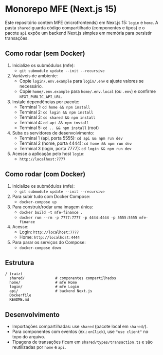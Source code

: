 # Monorepo MFE (Next.js 15)

Este repositório contém MFE (microfrontends) em Next.js 15: `login` e `home`. A pasta `shared` guarda código compartilhado (componentes e tipos) e o pacote `api` expõe um backend Next.js simples em memória para persistir transações.

## Como rodar (sem Docker)

1. Inicialize os submódulos (mfe):
   - `git submodule update --init --recursive`
2. Variáveis de ambiente:
   - Copie `login/.env.example` para `login/.env` e ajuste valores se necessário.
   - Copie `home/.env.example` para `home/.env.local` (ou `.env`) e confirme `NEXT_PUBLIC_API_URL`.
3. Instale dependências por pacote:
   - Terminal 1: `cd home && npm install`
   - Terminal 2: `cd login && npm install`
   - Terminal 3: `cd shared && npm install`
   - Terminal 4: `cd api && npm install`
   - Terminal 5: `cd .. && npm install` (root)
4. Suba os servidores de desenvolvimento:
   - Terminal 1 (api, porta 5555): `cd api && npm run dev`
   - Terminal 2 (home, porta 4444): `cd home && npm run dev`
   - Terminal 3 (login, porta 7777): `cd login && npm run dev`
5. Acesse a aplicação pelo host `login`:
   - `http://localhost:7777`

## Como rodar (com Docker)

1. Inicialize os submódulos (mfe):
   - `git submodule update --init --recursive`
2. Para subir tudo com Docker Compose:
   - `docker-compose up`
3. Para construir/rodar uma imagem única:
   - `docker build -t mfe-finance .`
   - `docker run --rm -p 7777:7777 -p 4444:4444 -p 5555:5555 mfe-finance`
4. Acesse:
   - Login: `http://localhost:7777`
   - Home: `http://localhost:4444`
5. Para parar os serviços do Compose:
   - `docker-compose down`

## Estrutura

```
/ (raiz)
  shared/              # componentes compartilhados
  home/                # mfe Home
  login/               # mfe Login
  api/                 # backend Next.js
  Dockerfile
  README.md
```

## Desenvolvimento

- Importações compartilhadas: use `shared` (pacote local em `shared/`).
- Para componentes com eventos (ex.: `onClick`), use `"use client"` no topo do arquivo.
- Tipagens de transações ficam em `shared/types/transaction.ts` e são reutilizadas por `home` e `api`.
